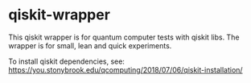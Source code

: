 # qiskit-wrapper
This qiskit wrapper is for quantum computer tests with qiskit libs. The wrapper is for small, lean and quick experiments. 

To install qiskit dependencies, see: https://you.stonybrook.edu/qcomputing/2018/07/06/qiskit-installation/
